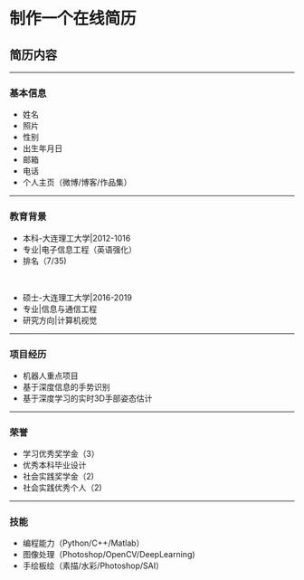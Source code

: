 制作一个在线简历
====
## 简历内容

---
### 基本信息
* 姓名
* 照片
* 性别
* 出生年月日
* 邮箱
* 电话
* 个人主页（微博/博客/作品集）

---
### 教育背景
* 本科-大连理工大学|2012-1016 </br>
* 专业|电子信息工程（英语强化）
* 排名（7/35)
</br>

* 硕士-大连理工大学|2016-2019
* 专业|信息与通信工程
* 研究方向|计算机视觉

---
### 项目经历
* 机器人重点项目
* 基于深度信息的手势识别
* 基于深度学习的实时3D手部姿态估计

---
### 荣誉
* 学习优秀奖学金（3）
* 优秀本科毕业设计
* 社会实践奖学金（2)
* 社会实践优秀个人（2)

---
### 技能
* 编程能力（Python/C++/Matlab）
* 图像处理（Photoshop/OpenCV/DeepLearning)
* 手绘板绘（素描/水彩/Photoshop/SAI）
